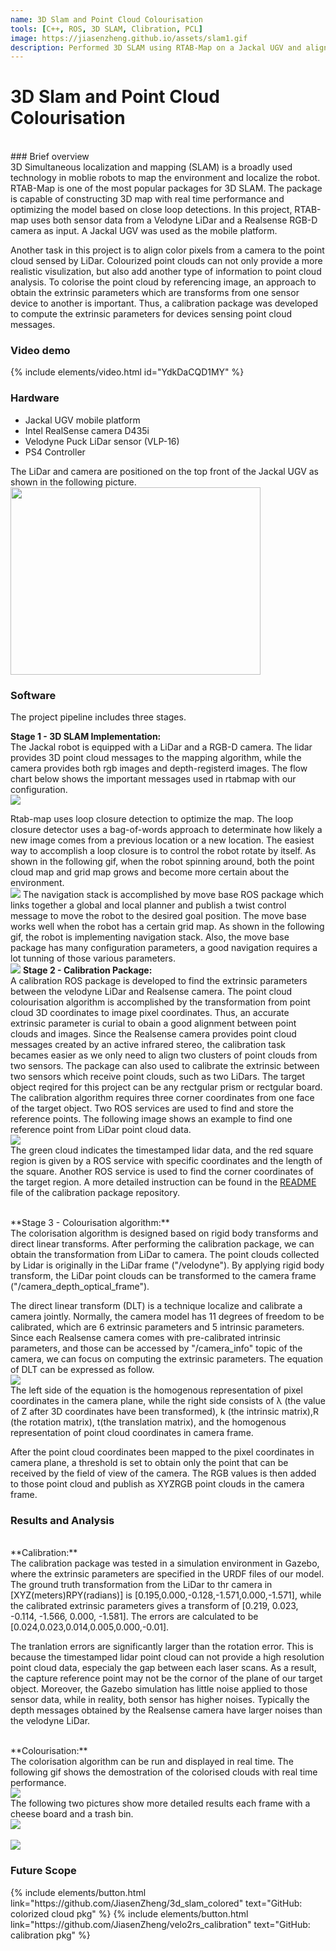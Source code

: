 ```yaml
---
name: 3D Slam and Point Cloud Colourisation
tools: [C++, ROS, 3D SLAM, Clibration, PCL]
image: https://jiasenzheng.github.io/assets/slam1.gif
description: Performed 3D SLAM using RTAB-Map on a Jackal UGV and align the color pixel to the point cloud; developed a calibration ROS package to compute the extrinsic parameters between a LiDar and a RGB-D camera.
---
```


# 3D Slam and Point Cloud Colourisation
<br>
### Brief overview
<br>
3D Simultaneous localization and mapping (SLAM) is a broadly used technology in moblie robots to map the environment and localize the robot. RTAB-Map is one of the most popular packages for 3D SLAM. The package is capable of constructing 3D map with real time performance and optimizing the model based on close loop detections. In this project, RTAB-map uses both sensor data from a Velodyne LiDar and a Realsense RGB-D camera as input. A Jackal UGV was used as the mobile platform. 

Another task in this project is to align color pixels from a camera to the point cloud sensed by LiDar. Colourized point clouds can not only provide a more realistic visulization, but also add another type of information to point cloud analysis. To colorise the point cloud by referencing image, an approach to obtain the extrinsic parameters which are transforms from one sensor device to another is important. Thus, a calibration package was developed to compute the extrinsic parameters for devices sensing point cloud messages.
<br>
### Video demo
{% include elements/video.html id="YdkDaCQD1MY" %}
<br>

### Hardware
* Jackal UGV mobile platform 
* Intel RealSense camera D435i
* Velodyne Puck LiDar sensor (VLP-16)
* PS4 Controller

The LiDar and camera are positioned on the top front of the Jackal UGV as shown in the following picture.
<img src="{{ site.url }}{{ site.baseurl }}/assets/jackal1.png" style="height: 300px; width:400px;"/>


### Software
The project pipeline includes three stages.

**Stage 1 - 3D SLAM Implementation:**
<br>
The Jackal robot is equipped with a LiDar and a RGB-D camera. The lidar provides 3D point cloud messages to the mapping algorithm, while the camera provides both rgb images and depth-registerd images. The flow chart below shows the important messages used in rtabmap with our configuration.
<br>
<img src="{{ site.url }}{{ site.baseurl }}/assets/rtab1.png"/>

Rtab-map uses loop closure detection to optimize the map. The loop closure detector uses a bag-of-words approach to determinate how likely a new image comes from a previous location or a new location. The easiest way to accomplish a loop closure is to control the robot rotate by itself. As shown in the following gif, when the robot spinning around, both the point cloud map and grid map grows and become more certain about the environment.
<br>
<img src="{{ site.url }}{{ site.baseurl }}/assets/closure1.gif"/>
The navigation stack is accomplished by move base ROS package which links together a global and local planner and publish a twist control message to move the robot to the desired goal position. The move base works well when the robot has a certain grid map. As shown in the following gif, the robot is implementing navigation stack. Also, the move base package has many configuration parameters, a good navigation requires a lot tunning of those various parameters.
<br>
<img src="{{ site.url }}{{ site.baseurl }}/assets/nav1.gif"/>
**Stage 2 - Calibration Package:**
<br>
A calibration ROS package is developed to find the extrinsic parameters between the velodyne LiDar and Realsense camera. The point cloud colourisation algorithm is accomplished by the transformation from point cloud 3D coordinates to image pixel coordinates. Thus, an accurate extrinsic parameter is curial to obain a good alignment between point clouds and images. Since the Realsense camera provides point cloud messages created by an active infrared stereo, the calibration task becames easier as we only need to align two clusters of point clouds from two sensors. The package can also used to calibrate the extrinsic between two sensors which receive point clouds, such as two LiDars. The target object reqired for this project can be any rectgular prism or rectgular board. The calibration algorithm requires three corner coordinates from one face of the target object. Two ROS services are used to find and store the reference points. The following image shows an example to find one reference point from LiDar point cloud data.
<br>
<img src="{{ site.url }}{{ site.baseurl }}/assets/calib7.png"/>
<br>
The green cloud indicates the timestamped lidar data, and the red square region is given by a ROS service with specific coordinates and the length of the square. Another ROS service is used to find the corner coordinates of the target region. A more detailed instruction can be found in the [README](https://github.com/JiasenZheng/velo2rs_calibration) file of the calibration package repository. 

<br>
**Stage 3 - Colourisation algorithm:**
<br>
The colorisation algorithm is designed based on rigid body transforms and direct linear transforms. After performing the calibration package, we can obtain the transformation from LiDar to camera. The point clouds collected by Lidar is originally in the LiDar frame ("/velodyne"). By applying rigid body transform, the LiDar point clouds can be transformed to the camera frame ("/camera_depth_optical_frame"). 

The direct linear transform (DLT) is a technique localize and calibrate a camera jointly. Normally, the camera model has 11 degrees of freedom to be calibrated, which are 6 extrinsic parameters and 5 intrinsic parameters. Since each Realsense camera comes with pre-calibrated intrinsic parameters, and those can be accessed by "/camera_info" topic of the camera, we can focus on computing the extrinsic parameters. The equation of DLT can be expressed as follow.
<br>
<img src="{{ site.url }}{{ site.baseurl }}/assets/dlt1.png"/>
<br>
The left side of the equation is the homogenous representation of pixel coordinates in the camera plane, while the right side consists of λ (the value of Z after 3D coordinates have been transformed), k (the intrinsic matrix),R (the rotation matrix), t(the translation matrix), and the homogenous representation of point cloud coordinates in camera frame.

After the point cloud coordinates been mapped to the pixel coordinates in camera plane, a threshold is set to obtain only the point that can be received by the field of view of the camera. The RGB values is then added to those point cloud and publish as XYZRGB point clouds in the camera frame. 


### Results and Analysis
<br>
**Calibration:**<br>
The calibration package was tested in a simulation environment in Gazebo, where the extrinsic parameters are specified in the URDF files of our model. The ground truth transformation from the LiDar to thr camera in [XYZ(meters)RPY(radians)]  is [0.195,0.000,-0.128,-1.571,0.000,-1.571], while the calibrated extrinsic parameters gives a transform of [0.219, 0.023, -0.114, -1.566, 0.000, -1.581]. The errors are calculated to be  [0.024,0.023,0.014,0.005,0.000,-0.01].

The tranlation errors are significantly larger than the rotation error. This is because the timestamped lidar point cloud can not provide a high resolution point cloud data, especialy the gap between each laser scans. As a result, the capture reference point may not be the cornor of the plane of our target object. Moreover, the Gazebo simulation has little noise applied to those sensor data, while in reality, both sensor has higher noises. Typically the depth messages obtained by the Realsense camera have larger noises than the velodyne LiDar. 


<br>
**Colourisation:**<br>
The colorisation algorithm can be run and displayed in real time. The following gif shows the demostration of the colorised clouds with real time performance.
<br>
<img src="{{ site.url }}{{ site.baseurl }}/assets/color1.gif"/>
<br>
The following two pictures show more detailed results each frame with a cheese board and a trash bin.
<br>
<img src="{{ site.url }}{{ site.baseurl }}/assets/color1.png"/>
<br><br>
<img src="{{ site.url }}{{ site.baseurl }}/assets/color1.png"/>
<br>



### Future Scope 




<p class="text-center">
{% include elements/button.html link="https://github.com/JiasenZheng/3d_slam_colored" text="GitHub: colorized cloud pkg" %}
{% include elements/button.html link="https://github.com/JiasenZheng/velo2rs_calibration" text="GitHub: calibration pkg" %}
</p>